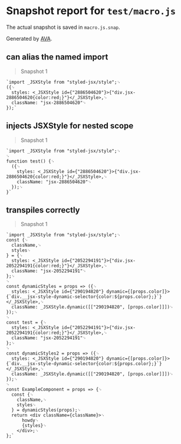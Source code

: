 # Snapshot report for `test/macro.js`

The actual snapshot is saved in `macro.js.snap`.

Generated by [AVA](https://ava.li).

## can alias the named import

> Snapshot 1

    `import _JSXStyle from "styled-jsx/style";␊
    ({␊
      styles: <_JSXStyle id={"2886504620"}>{"div.jsx-2886504620{color:red;}"}</_JSXStyle>,␊
      className: "jsx-2886504620"␊
    });`

## injects JSXStyle for nested scope

> Snapshot 1

    `import _JSXStyle from "styled-jsx/style";␊
    ␊
    function test() {␊
      ({␊
        styles: <_JSXStyle id={"2886504620"}>{"div.jsx-2886504620{color:red;}"}</_JSXStyle>,␊
        className: "jsx-2886504620"␊
      });␊
    }`

## transpiles correctly

> Snapshot 1

    `import _JSXStyle from "styled-jsx/style";␊
    const {␊
      className,␊
      styles␊
    } = {␊
      styles: <_JSXStyle id={"2052294191"}>{"div.jsx-2052294191{color:red;}"}</_JSXStyle>,␊
      className: "jsx-2052294191"␊
    };␊
    ␊
    const dynamicStyles = props => ({␊
      styles: <_JSXStyle id={"290194820"} dynamic={[props.color]}>{`div.__jsx-style-dynamic-selector{color:${props.color};}`}</_JSXStyle>,␊
      className: _JSXStyle.dynamic([["290194820", [props.color]]])␊
    });␊
    ␊
    const test = {␊
      styles: <_JSXStyle id={"2052294191"}>{"div.jsx-2052294191{color:red;}"}</_JSXStyle>,␊
      className: "jsx-2052294191"␊
    };␊
    ␊
    const dynamicStyles2 = props => ({␊
      styles: <_JSXStyle id={"290194820"} dynamic={[props.color]}>{`div.__jsx-style-dynamic-selector{color:${props.color};}`}</_JSXStyle>,␊
      className: _JSXStyle.dynamic([["290194820", [props.color]]])␊
    });␊
    ␊
    const ExampleComponent = props => {␊
      const {␊
        className,␊
        styles␊
      } = dynamicStyles(props);␊
      return <div className={className}>␊
          howdy␊
          {styles}␊
        </div>;␊
    };`
